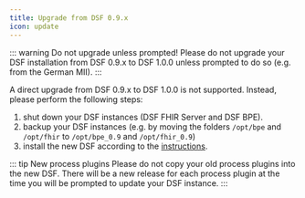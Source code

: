 ```yaml
---
title: Upgrade from DSF 0.9.x
icon: update
---
```



::: warning Do not upgrade unless prompted!
Please do not upgrade your DSF installation from DSF 0.9.x to DSF 1.0.0 unless prompted to do so (e.g. from the German MII). 
:::

A direct upgrade from DSF 0.9.x to DSF 1.0.0 is not supported. Instead, please perform the following steps:


1. shut down your DSF instances (DSF FHIR Server and DSF BPE).
2. backup your DSF instances (e.g. by moving the folders `/opt/bpe` and `/opt/fhir` to `/opt/bpe_0.9` and `/opt/fhir_0.9`)
3. install the new DSF according to the [instructions](install).

::: tip New process plugins
Please do not copy your old process plugins into the new DSF. There will be a new release for each process plugin at the time you will be prompted to update your DSF instance.
:::